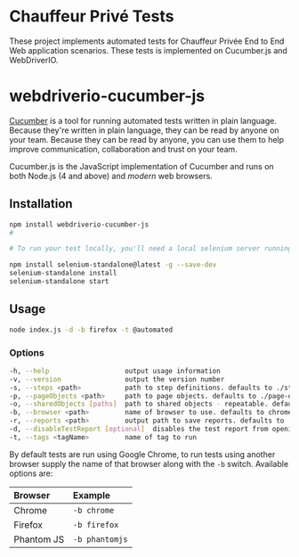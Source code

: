# Chauffeur Privé Tests

These project implements automated tests for Chauffeur Privée End to End Web application scenarios. These tests is implemented on Cucumber.js and WebDriverIO.

# webdriverio-cucumber-js 

[Cucumber](https://cucumber.io) is a tool for running automated tests written in plain language. Because they're
written in plain language, they can be read by anyone on your team. Because they can be
read by anyone, you can use them to help improve communication, collaboration and trust on
your team.

Cucumber.js is the JavaScript implementation of Cucumber and runs on both Node.js (4 and above) and *modern* web browsers.

## Installation

```bash
npm install webdriverio-cucumber-js 
#

# To run your test locally, you'll need a local selenium server running, you can install and launch a selenium standalone server with chrome, firefox and phantomjs drivers via the following commands in a seperate terminal:

npm install selenium-standalone@latest -g --save-dev
selenium-standalone install
selenium-standalone start
```

## Usage

```bash
node index.js -d -b firefox -t @automated
```

### Options

```bash
-h, --help                   output usage information
-v, --version                output the version number
-s, --steps <path>           path to step definitions. defaults to ./step-definitions
-p, --pageObjects <path>     path to page objects. defaults to ./page-objects
-o, --sharedObjects [paths]  path to shared objects - repeatable. defaults to ./shared-objects
-b, --browser <path>         name of browser to use. defaults to chrome
-r, --reports <path>         output path to save reports. defaults to ./reports
-d, --disableTestReport [optional]  disables the test report from opening after test completion
-t, --tags <tagName>         name of tag to run
```

By default tests are run using Google Chrome, to run tests using another browser supply the name of that browser along with the `-b` switch. Available options are:

| Browser | Example |
| :--- | :--- |
| Chrome | `-b chrome` |
| Firefox | `-b firefox` |
| Phantom JS | `-b phantomjs` |